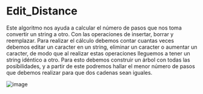 # Edit_Distance

Este algoritmo nos ayuda a calcular el número de pasos que nos toma convertir un string a otro. Con las operaciones de insertar, borrar y reemplazar.
Para realizar el cálculo debemos contar cuantas veces debemos editar un caracter en un string, eliminar un caracter o aumentar un caracter, de modo que al realizar estas operaciones lleguemos a tener un string idéntico a otro.
Para esto debemos construir un árbol con todas las posibilidades, y a partir de este podremos hallar el menor número de pasos que debemos realizar para que dos cadenas sean iguales.

![image](https://user-images.githubusercontent.com/101998948/197447580-aad6bdb2-6ad4-4d41-b484-6983ee965743.png)
